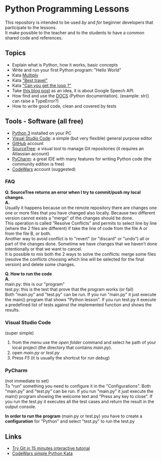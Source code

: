 # Python Programming Lessons

This repository is intended to be used _by_ and _for_ beginner developers that participate to the lessons.  
It make possible to the teacher and to the students to have a common shared code and references.  

## Topics

- Explain what is Python, how it works, basic concepts
- Write and run your first Python program: "Hello World"
- Kata [Multiply](http://www.codewars.com/kata/multiply)
- Kata ["Best travel"](https://www.codewars.com/kata/best-travel/python)
- Kata ["Can you get the loop ?"](http://www.codewars.com/kata/can-you-get-the-loop)
- Take [this blog post](https://blog.teowaki.com/2016/07/21/fun-with-theresa-mays-first-speech-as-mp-and-the-google-cloud-speech-and-natural-language-apis/) as an idea, it is about Google Speech API.
- How find and use the [DOCS](http://docs.python.org) (Python documentation). (example: str() can raise a TypeError?)
- How to write good code, clean and covered by tests

## Tools - Software (all free)

+ [Python 3](https://www.python.org/downloads/) installed on your PC
+ [Visual Studio Code](https://code.visualstudio.com/): a simple (but very flexible) general purpose editor 
+ [GitHub](https://github.com/) account
+ [SourceTree](https://www.sourcetreeapp.com/): a visual tool to manage Git repositories (it requires an Atlassian account)
+ [PyCharm](https://www.jetbrains.com/pycharm/): a great IDE with many features for writing Python code (the community edition is free)
+ [CodeWars](https://www.codewars.com/) account (suggested)

### FAQ

**Q. SourceTree returns an error when I try to commit/push my local changes.**  
**A.**  
   Usually it happens because on the remote repository there are changes one one or more files that you have changed also locally.
   Because two different version cannot exists a "merge" of the changes should be done.  
   This operation is called "Resolve Conflicts" and permits to select line by line (where the 2 files are different) if take the line of code from the file A or from the file B, or both.  
   Another way to avoid conflict is to "revert" (or "discard" or "undo") all or part of the changes done. Sometime we have changes that we haven't done intentionally or that we want to cancel.  
   It is possible to mix both the 2 ways to solve the conflicts: merge some files (resolve the conflicts choosing which line will be selected for the final version) and delete some changes.  
 
**Q. How to run the code**  
**A.**  
main.py: this is our "program"  
test.py: this is the test that prove that the program works (or fail)  
Both "main.py" and "test.py" can be run.
If you run "main.py" it just execute the main() program that shows "Python lesson".
If you run test.py it execute a predefined list of tests against the implemented function and shows the results.

### Visual Studio Code

(super simple) 
1. from the menu use the _open folder_ command and select he path of your local project (the directory that contains _main.py_).
2. open _main.py_ or _test.py_
3. Press _F5_ (it is usually the shortcut for _run debug_)

### PyCharm

(not immediate to set)  
To "run" something you need to configure it in the "Configurations".
Both "main.py" and "test.py" can be run.
If you run "main.py" it just execute the main() program showing the welcome text and "Press any key to close".
If you run the test.py it executes all the test cases and return the result in the output console.

**In order to run the program** (main.py or test.py) you have to create a **configuration** for "Python" and select "test.py" to run the test.py 

      
   
## Links
 
 - [Try Git in 15 minutes interactive tutorial](https://try.github.io) 
 - [CodeWars simple Python Kata](http://www.codewars.com/kata/search/python?q=&r%5B%5D=-8&beta=false&order_by=popularity+desc)
